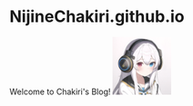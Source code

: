 # NijineChakiri.github.io
Welcome to Chakiri's Blog!
[<img src="./source/img/avatar.png" alt="Avatar" style="zoom:10%;" />](https://nijinechakiri.github.io/)
